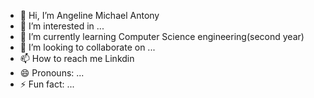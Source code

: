 - 👋 Hi, I’m Angeline Michael Antony
- 👀 I’m interested in ...
- 🌱 I’m currently learning Computer Science engineering(second year)
- 💞️ I’m looking to collaborate on ...
- 📫 How to reach me Linkdin
- 😄 Pronouns: ...
- ⚡ Fun fact: ...

<!---
angelineantony/angelineantony is a ✨ special ✨ repository because its `README.md` (this file) appears on your GitHub profile.
You can click the Preview link to take a look at your changes.
--->
